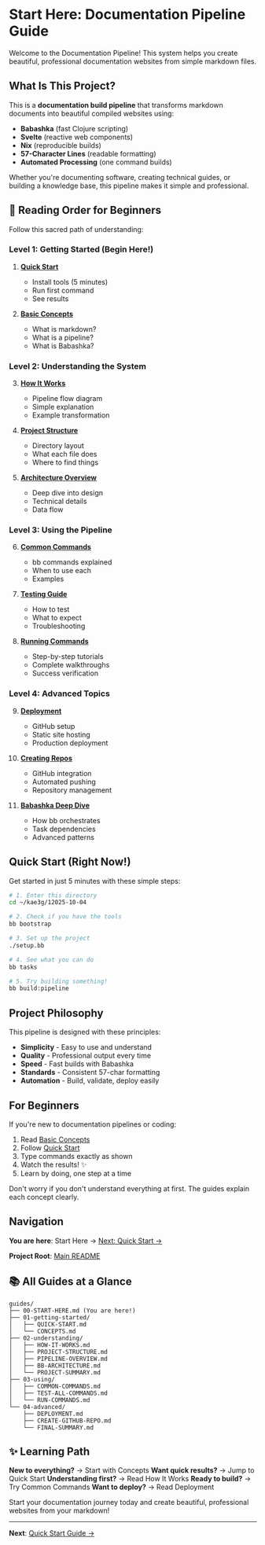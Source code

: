 # Start Here: Documentation Pipeline Guide

Welcome to the Documentation Pipeline! This system
helps you create beautiful, professional documentation
websites from simple markdown files.

## What Is This Project?

This is a **documentation build pipeline** that
transforms markdown documents into beautiful compiled
websites using:

- **Babashka** (fast Clojure scripting)
- **Svelte** (reactive web components)
- **Nix** (reproducible builds)
- **57-Character Lines** (readable formatting)
- **Automated Processing** (one command builds)

Whether you're documenting software, creating technical
guides, or building a knowledge base, this pipeline
makes it simple and professional.

## 📖 Reading Order for Beginners

Follow this sacred path of understanding:

### Level 1: Getting Started (Begin Here!)

1. **[Quick Start](01-getting-started/QUICK-START.md)**
   - Install tools (5 minutes)
   - Run first command
   - See results

2. **[Basic Concepts](01-getting-started/CONCEPTS.md)**
   - What is markdown?
   - What is a pipeline?
   - What is Babashka?

### Level 2: Understanding the System

3. **[How It Works](02-understanding/HOW-IT-WORKS.md)**
   - Pipeline flow diagram
   - Simple explanation
   - Example transformation

4. **[Project Structure](02-understanding/PROJECT-STRUCTURE.md)**
   - Directory layout
   - What each file does
   - Where to find things

5. **[Architecture Overview](02-understanding/PIPELINE-OVERVIEW.md)**
   - Deep dive into design
   - Technical details
   - Data flow

### Level 3: Using the Pipeline

6. **[Common Commands](03-using/COMMON-COMMANDS.md)**
   - bb commands explained
   - When to use each
   - Examples

7. **[Testing Guide](03-using/TEST-ALL-COMMANDS.md)**
   - How to test
   - What to expect
   - Troubleshooting

8. **[Running Commands](03-using/RUN-COMMANDS.md)**
   - Step-by-step tutorials
   - Complete walkthroughs
   - Success verification

### Level 4: Advanced Topics

9. **[Deployment](04-advanced/DEPLOYMENT.md)**
   - GitHub setup
   - Static site hosting
   - Production deployment

10. **[Creating Repos](04-advanced/CREATE-GITHUB-REPO.md)**
    - GitHub integration
    - Automated pushing
    - Repository management

11. **[Babashka Deep Dive](02-understanding/BB-ARCHITECTURE.md)**
    - How bb orchestrates
    - Task dependencies
    - Advanced patterns

## Quick Start (Right Now!)

Get started in just 5 minutes with these simple steps:

```bash
# 1. Enter this directory
cd ~/kae3g/12025-10-04

# 2. Check if you have the tools
bb bootstrap

# 3. Set up the project
./setup.bb

# 4. See what you can do
bb tasks

# 5. Try building something!
bb build:pipeline
```

## Project Philosophy

This pipeline is designed with these principles:

- **Simplicity** - Easy to use and understand
- **Quality** - Professional output every time
- **Speed** - Fast builds with Babashka
- **Standards** - Consistent 57-char formatting
- **Automation** - Build, validate, deploy easily

## For Beginners

If you're new to documentation pipelines or coding:

1. Read [Basic Concepts](01-getting-started/CONCEPTS.md)
2. Follow [Quick Start](01-getting-started/QUICK-START.md)
3. Type commands exactly as shown
4. Watch the results! ✨
5. Learn by doing, one step at a time

Don't worry if you don't understand everything at
first. The guides explain each concept clearly.

## Navigation

**You are here**: Start Here → [Next: Quick Start →](01-getting-started/QUICK-START.md)

**Project Root**: [Main README](../README.md)

## 📚 All Guides at a Glance

```
guides/
├── 00-START-HERE.md (You are here!)
├── 01-getting-started/
│   ├── QUICK-START.md
│   └── CONCEPTS.md
├── 02-understanding/
│   ├── HOW-IT-WORKS.md
│   ├── PROJECT-STRUCTURE.md
│   ├── PIPELINE-OVERVIEW.md
│   ├── BB-ARCHITECTURE.md
│   └── PROJECT-SUMMARY.md
├── 03-using/
│   ├── COMMON-COMMANDS.md
│   ├── TEST-ALL-COMMANDS.md
│   └── RUN-COMMANDS.md
└── 04-advanced/
    ├── DEPLOYMENT.md
    ├── CREATE-GITHUB-REPO.md
    └── FINAL-SUMMARY.md
```

## ✨ Learning Path

**New to everything?** → Start with Concepts
**Want quick results?** → Jump to Quick Start
**Understanding first?** → Read How It Works
**Ready to build?** → Try Common Commands
**Want to deploy?** → Read Deployment

Start your documentation journey today and create
beautiful, professional websites from your markdown!

---

**Next**: [Quick Start Guide →](01-getting-started/QUICK-START.md)

